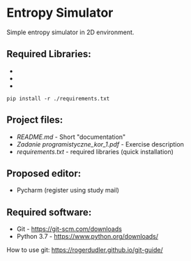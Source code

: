 # Entropy Simulator
Simple entropy simulator in 2D environment. 

## Required Libraries:
*
*
*
```
pip install -r ./requirements.txt
```

## Project files:
* *README.md* - Short "documentation"
* *Zadanie programistyczne_kor_1.pdf* - Exercise description
* *requirements.txt* - required libraries (quick installation)
## Proposed editor:
* Pycharm (register using study mail)

## Required software:
* Git - https://git-scm.com/downloads
* Python 3.7 - https://www.python.org/downloads/


How to use git:
https://rogerdudler.github.io/git-guide/